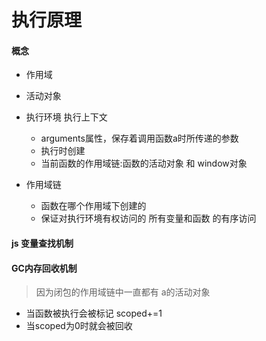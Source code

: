 # 执行原理


#### 概念

+ 作用域

+ 活动对象
+ 执行环境 执行上下文 

   + arguments属性，保存着调用函数a时所传递的参数
   + 执行时创建
   + 当前函数的作用域链:函数的活动对象 和 window对象


+ 作用域链 
   + 函数在哪个作用域下创建的
   + 保证对执行环境有权访问的 所有变量和函数 的有序访问


#### js 变量查找机制




#### GC内存回收机制

> 因为闭包的作用域链中一直都有 a的活动对象

+ 当函数被执行会被标记 scoped+=1
+ 当scoped为0时就会被回收

